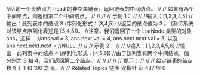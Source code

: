 //给定一个头结点为 head 的非空单链表，返回链表的中间结点。 
//
// 如果有两个中间结点，则返回第二个中间结点。 
//
// 
//
// 示例 1： 
//
// 
//输入：[1,2,3,4,5]
//输出：此列表中的结点 3 (序列化形式：[3,4,5])
//返回的结点值为 3 。 (测评系统对该结点序列化表述是 [3,4,5])。
//注意，我们返回了一个 ListNode 类型的对象 ans，这样：
//ans.val = 3, ans.next.val = 4, ans.next.next.val = 5, 以及 ans.next.next.next = 
//NULL.
// 
//
// 示例 2： 
//
// 
//输入：[1,2,3,4,5,6]
//输出：此列表中的结点 4 (序列化形式：[4,5,6])
//由于该列表有两个中间结点，值分别为 3 和 4，我们返回第二个结点。
// 
//
// 
//
// 提示： 
//
// 
// 给定链表的结点数介于 1 和 100 之间。 
// 
// Related Topics 链表 双指针 👍 487 👎 0
